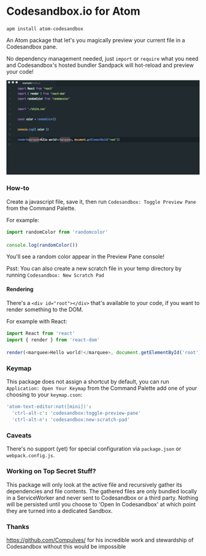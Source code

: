 # Codesandbox.io for Atom

`apm install atom-codesandbox`

An Atom package that let's you magically preview your current file in a Codesandbox pane.

No dependency management needed, just `import` or `require` what you need and Codesandbox's hosted bundler Sandpack will hot-reload and preview your code!

![Animated gif showing example usage](/demo.gif?raw=true)

### How-to

Create a javascript file, save it, then run `Codesandbox: Toggle Preview Pane` from the Command Palette.

For example:

```js
import randomColor from 'randomcolor'

console.log(randomColor())
```

You'll see a random color appear in the Preview Pane console!

Psst: You can also create a new scratch file in your temp directory by running `Codesandbox: New Scratch Pad`

#### Rendering

There's a `<div id="root"></div>` that's available to your code, if you want to render something to the DOM.

For example with React:

```js
import React from 'react'
import { render } from 'react-dom'

render(<marquee>Hello world!</marquee>, document.getElementById('root'))
```

### Keymap

This package does not assign a shortcut by default, you can run `Application: Open Your Keymap` from the Command Palette add one of your choosing to your `keymap.cson`:

```coffee
'atom-text-editor:not([mini])':
  'ctrl-alt-c': 'codesandbox:toggle-preview-pane'
  'ctrl-alt-n': 'codesandbox:new-scratch-pad'
```

### Caveats

There's no support (yet) for special configuration via `package.json` or `webpack.config.js`.

### Working on Top Secret Stuff?

This package will only look at the active file and recursively gather its dependencies and file contents.
The gathered files are only bundled locally in a ServiceWorker and never sent to Codesandbox or a third party.
Nothing will be persisted until you choose to 'Open In Codesandbox' at which point they are turned into a dedicated Sandbox.

### Thanks

https://github.com/CompuIves/ for his incredible work and stewardship of Codesandbox without this would be impossible
